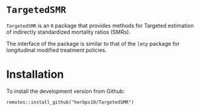 # `TargetedSMR`
`TargetedSMR` is an `R` package that provides methods for Targeted estimation of indirectly standardized mortality ratios (SMRs).

The interface of the package is similar to that of the `lmtp` package for longitudinal modified treatment policies.

# Installation

To install the development version from Github:
```
remotes::install_github("herbps10/TargetedSMR")
```
